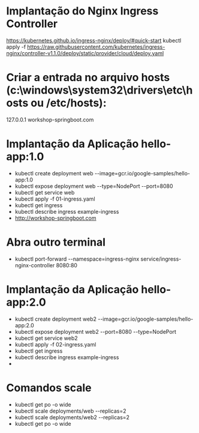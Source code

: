 # Implantação do Nginx Ingress Controller
https://kubernetes.github.io/ingress-nginx/deploy/#quick-start
kubectl apply -f https://raw.githubusercontent.com/kubernetes/ingress-nginx/controller-v1.1.0/deploy/static/provider/cloud/deploy.yaml

# Criar a entrada no arquivo hosts (c:\windows\system32\drivers\etc\hosts ou /etc/hosts):
127.0.0.1     workshop-springboot.com

# Implantação da Aplicação hello-app:1.0
- kubectl create deployment web --image=gcr.io/google-samples/hello-app:1.0
- kubectl expose deployment web --type=NodePort --port=8080
- kubectl get service web
- kubectl apply -f 01-ingress.yaml
- kubectl get ingress
- kubectl describe ingress example-ingress
- http://workshop-springboot.com
 
# Abra outro terminal
- kubectl port-forward --namespace=ingress-nginx service/ingress-nginx-controller 8080:80

# Implantação da Aplicação hello-app:2.0
- kubectl create deployment web2 --image=gcr.io/google-samples/hello-app:2.0
- kubectl expose deployment web2 --port=8080 --type=NodePort
- kubectl get service web2
- kubectl apply -f 02-ingress.yaml
- kubectl get ingress
- kubectl describe ingress example-ingress
- 
# Comandos scale
- kubectl get po -o wide
- kubectl scale deployments/web --replicas=2
- kubectl scale deployments/web2 --replicas=2
- kubectl get po -o wide
